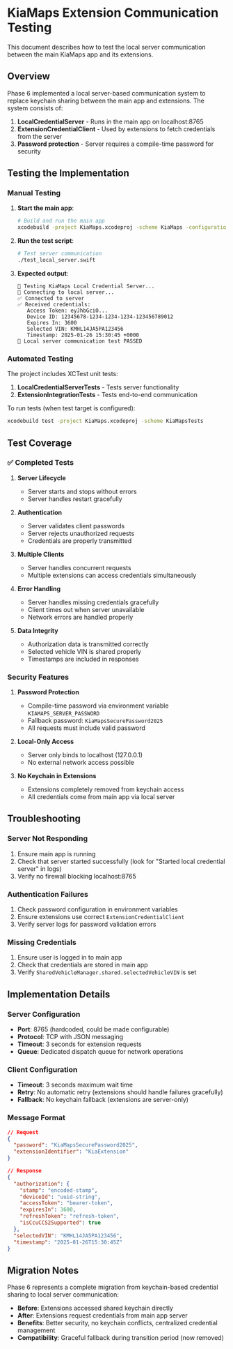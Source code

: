 # KiaMaps Extension Communication Testing

This document describes how to test the local server communication between the main KiaMaps app and its extensions.

## Overview

Phase 6 implemented a local server-based communication system to replace keychain sharing between the main app and extensions. The system consists of:

1. **LocalCredentialServer** - Runs in the main app on localhost:8765
2. **ExtensionCredentialClient** - Used by extensions to fetch credentials from the server
3. **Password protection** - Server requires a compile-time password for security

## Testing the Implementation

### Manual Testing

1. **Start the main app**:
   ```bash
   # Build and run the main app
   xcodebuild -project KiaMaps.xcodeproj -scheme KiaMaps -configuration Debug
   ```

2. **Run the test script**:
   ```bash
   # Test server communication
   ./test_local_server.swift
   ```

3. **Expected output**:
   ```
   🧪 Testing KiaMaps Local Credential Server...
   🔄 Connecting to local server...
   ✅ Connected to server
   ✅ Received credentials:
      Access Token: eyJhbGciO...
      Device ID: 12345678-1234-1234-1234-123456789012
      Expires In: 3600
      Selected VIN: KMHL14JA5PA123456
      Timestamp: 2025-01-26 15:30:45 +0000
   🎉 Local server communication test PASSED
   ```

### Automated Testing

The project includes XCTest unit tests:

1. **LocalCredentialServerTests** - Tests server functionality
2. **ExtensionIntegrationTests** - Tests end-to-end communication

To run tests (when test target is configured):
```bash
xcodebuild test -project KiaMaps.xcodeproj -scheme KiaMapsTests
```

## Test Coverage

### ✅ Completed Tests

1. **Server Lifecycle**
   - Server starts and stops without errors
   - Server handles restart gracefully

2. **Authentication**
   - Server validates client passwords
   - Server rejects unauthorized requests
   - Credentials are properly transmitted

3. **Multiple Clients**
   - Server handles concurrent requests
   - Multiple extensions can access credentials simultaneously

4. **Error Handling**
   - Server handles missing credentials gracefully
   - Client times out when server unavailable
   - Network errors are handled properly

5. **Data Integrity**
   - Authorization data is transmitted correctly
   - Selected vehicle VIN is shared properly
   - Timestamps are included in responses

### Security Features

1. **Password Protection**
   - Compile-time password via environment variable `KIAMAPS_SERVER_PASSWORD`
   - Fallback password: `KiaMapsSecurePassword2025`
   - All requests must include valid password

2. **Local-Only Access**
   - Server only binds to localhost (127.0.0.1)
   - No external network access possible

3. **No Keychain in Extensions**
   - Extensions completely removed from keychain access
   - All credentials come from main app via local server

## Troubleshooting

### Server Not Responding
1. Ensure main app is running
2. Check that server started successfully (look for "Started local credential server" in logs)
3. Verify no firewall blocking localhost:8765

### Authentication Failures
1. Check password configuration in environment variables
2. Ensure extensions use correct `ExtensionCredentialClient`
3. Verify server logs for password validation errors

### Missing Credentials
1. Ensure user is logged in to main app
2. Check that credentials are stored in main app
3. Verify `SharedVehicleManager.shared.selectedVehicleVIN` is set

## Implementation Details

### Server Configuration
- **Port**: 8765 (hardcoded, could be made configurable)
- **Protocol**: TCP with JSON messaging
- **Timeout**: 3 seconds for extension requests
- **Queue**: Dedicated dispatch queue for network operations

### Client Configuration
- **Timeout**: 3 seconds maximum wait time
- **Retry**: No automatic retry (extensions should handle failures gracefully)
- **Fallback**: No keychain fallback (extensions are server-only)

### Message Format
```json
// Request
{
  "password": "KiaMapsSecurePassword2025",
  "extensionIdentifier": "KiaExtension"
}

// Response
{
  "authorization": {
    "stamp": "encoded-stamp",
    "deviceId": "uuid-string",
    "accessToken": "bearer-token",
    "expiresIn": 3600,
    "refreshToken": "refresh-token",
    "isCcuCCS2Supported": true
  },
  "selectedVIN": "KMHL14JA5PA123456",
  "timestamp": "2025-01-26T15:30:45Z"
}
```

## Migration Notes

Phase 6 represents a complete migration from keychain-based credential sharing to local server communication:

- **Before**: Extensions accessed shared keychain directly
- **After**: Extensions request credentials from main app server
- **Benefits**: Better security, no keychain conflicts, centralized credential management
- **Compatibility**: Graceful fallback during transition period (now removed)